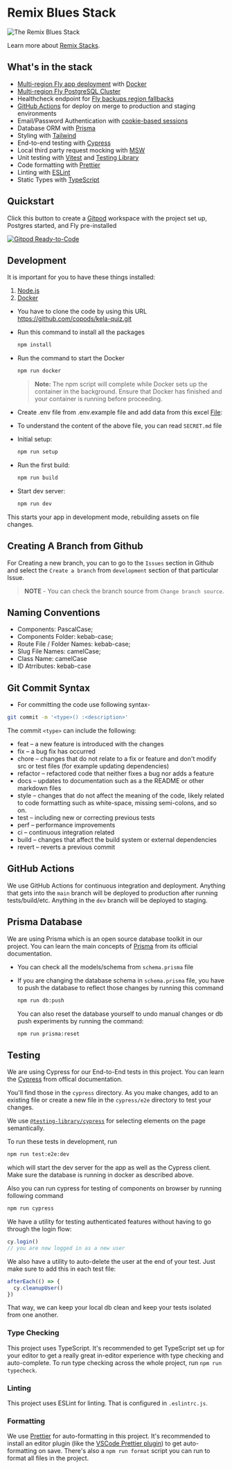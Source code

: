 # Remix Blues Stack

![The Remix Blues Stack](https://repository-images.githubusercontent.com/461012689/37d5bd8b-fa9c-4ab0-893c-f0a199d5012d)

Learn more about [Remix Stacks](https://remix.run/stacks).

## What's in the stack

- [Multi-region Fly app deployment](https://fly.io/docs/reference/scaling/) with [Docker](https://www.docker.com/)
- [Multi-region Fly PostgreSQL Cluster](https://fly.io/docs/getting-started/multi-region-databases/)
- Healthcheck endpoint for [Fly backups region fallbacks](https://fly.io/docs/reference/configuration/#services-http_checks)
- [GitHub Actions](https://github.com/features/actions) for deploy on merge to production and staging environments
- Email/Password Authentication with [cookie-based sessions](https://remix.run/docs/en/v1/api/remix#createcookiesessionstorage)
- Database ORM with [Prisma](https://prisma.io)
- Styling with [Tailwind](https://tailwindcss.com/)
- End-to-end testing with [Cypress](https://cypress.io)
- Local third party request mocking with [MSW](https://mswjs.io)
- Unit testing with [Vitest](https://vitest.dev) and [Testing Library](https://testing-library.com)
- Code formatting with [Prettier](https://prettier.io)
- Linting with [ESLint](https://eslint.org)
- Static Types with [TypeScript](https://typescriptlang.org)

## Quickstart

Click this button to create a [Gitpod](https://gitpod.io) workspace with the project set up, Postgres started, and Fly pre-installed

[![Gitpod Ready-to-Code](https://img.shields.io/badge/Gitpod-Ready--to--Code-blue?logo=gitpod)](https://gitpod.io/from-referrer/)

## Development

It is important for you to have these things installed:

1. [Node.js](https://nodejs.org/en/)
2. [Docker](https://www.docker.com/get-started)

- You have to clone the code by using this URL https://github.com/copods/kela-quiz.git
- Run this command to install all the packages

  ```sh
  npm install
  ```

- Run the command to start the Docker

  ```sh
  npm run docker
  ```

  > **Note:** The npm script will complete while Docker sets up the container in the background. Ensure that Docker has finished and your container is running before proceeding.

- Create .env file from .env.example file and add data from this excel [File](https://docs.google.com/spreadsheets/d/1QHtxVvBboDRcMuR0ZIql-xSZxiwj9oNqRItVR0fx0hA/edit#gid=0):

- To understand the content of the above file, you can read `SECRET.md` file

- Initial setup:

  ```sh
  npm run setup
  ```

- Run the first build:

  ```sh
  npm run build
  ```

- Start dev server:

  ```sh
  npm run dev
  ```

This starts your app in development mode, rebuilding assets on file changes.

## Creating A Branch from Github

For Creating a new branch, you can to go to the `Issues` section in Github and select the `Create a branch` from `development` section of that particular Issue.

> **NOTE** - You can check the branch source from `Change branch source`.

## Naming Conventions

- Components: PascalCase;
- Components Folder: kebab-case;
- Route File / Folder Names: kebab-case;
- Slug File Names: camelCase;
- Class Name: camelCase
- ID Atrributes: kebab-case

## Git Commit Syntax

- For committing the code use following syntax-

```sh
git commit -m '<type>() :<description>'
```

The commit `<type>` can include the following:

- feat – a new feature is introduced with the changes
- fix – a bug fix has occurred
- chore – changes that do not relate to a fix or feature and don't modify src or test files (for example updating dependencies)
- refactor – refactored code that neither fixes a bug nor adds a feature
- docs – updates to documentation such as a the README or other markdown files
- style – changes that do not affect the meaning of the code, likely related to code formatting such as white-space, missing semi-colons, and so on.
- test – including new or correcting previous tests
- perf – performance improvements
- ci – continuous integration related
- build – changes that affect the build system or external dependencies
- revert – reverts a previous commit

## GitHub Actions

We use GitHub Actions for continuous integration and deployment. Anything that gets into the `main` branch will be deployed to production after running tests/build/etc. Anything in the `dev` branch will be deployed to staging.

## Prisma Database

We are using Prisma which is an open source database toolkit in our project.
You can learn the main concepts of [Prisma](https://www.prisma.io/docs/concepts) from its official documentation.

- You can check all the models/schema from `schema.prisma` file
- If you are changing the database schema in `schema.prisma` file, you have to push the database to reflect those changes by running this command

  ```sh
  npm run db:push
  ```

  You can also reset the database yourself to undo manual changes or db push experiments by running the command:

  ```sh
  npm run prisma:reset
  ```

## Testing

We are using Cypress for our End-to-End tests in this project.
You can learn the [Cypress](https://docs.cypress.io/) from offical documentation.

You'll find those in the `cypress` directory. As you make changes, add to an existing file or create a new file in the `cypress/e2e` directory to test your changes.

We use [`@testing-library/cypress`](https://testing-library.com/cypress) for selecting elements on the page semantically.

To run these tests in development, run

```sh
npm run test:e2e:dev
```

which will start the dev server for the app as well as the Cypress client. Make sure the database is running in docker as described above.

Also you can run cypress for testing of components on browser by running following command

```sh
npm run cypress
```

We have a utility for testing authenticated features without having to go through the login flow:

```ts
cy.login()
// you are now logged in as a new user
```

We also have a utility to auto-delete the user at the end of your test. Just make sure to add this in each test file:

```ts
afterEach(() => {
  cy.cleanupUser()
})
```

That way, we can keep your local db clean and keep your tests isolated from one another.

### Type Checking

This project uses TypeScript. It's recommended to get TypeScript set up for your editor to get a really great in-editor experience with type checking and auto-complete. To run type checking across the whole project, run `npm run typecheck`.

### Linting

This project uses ESLint for linting. That is configured in `.eslintrc.js`.

### Formatting

We use [Prettier](https://prettier.io/) for auto-formatting in this project. It's recommended to install an editor plugin (like the [VSCode Prettier plugin](https://marketplace.visualstudio.com/items?itemName=esbenp.prettier-vscode)) to get auto-formatting on save. There's also a `npm run format` script you can run to format all files in the project.
